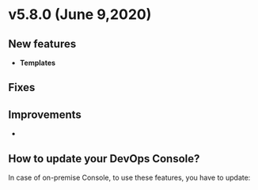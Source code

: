 # v5.8.0 (June 9,2020)

## New features

* **Templates**  


## Fixes


## Improvements

* 
    
## How to update your DevOps Console?

In case of on-premise Console, to use these features, you have to update:


